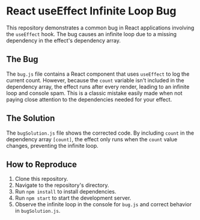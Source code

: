 # React useEffect Infinite Loop Bug

This repository demonstrates a common bug in React applications involving the `useEffect` hook.  The bug causes an infinite loop due to a missing dependency in the effect's dependency array.

## The Bug

The `bug.js` file contains a React component that uses `useEffect` to log the current count.  However, because the `count` variable isn't included in the dependency array, the effect runs after every render, leading to an infinite loop and console spam.  This is a classic mistake easily made when not paying close attention to the dependencies needed for your effect.

## The Solution

The `bugSolution.js` file shows the corrected code.  By including `count` in the dependency array `[count]`, the effect only runs when the `count` value changes, preventing the infinite loop.

## How to Reproduce

1. Clone this repository.
2. Navigate to the repository's directory.
3. Run `npm install` to install dependencies.
4. Run `npm start` to start the development server.
5. Observe the infinite loop in the console for `bug.js` and correct behavior in `bugSolution.js`.
